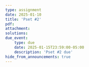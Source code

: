 ```yaml
---
type: assignment
date: 2025-01-10
title: 'Pset #2'
pdf:
attachment:
solutions:
due_event:
    type: due
    date: 2025-01-15T23:59:00-05:00
    description: 'Pset #2 due'
hide_from_announcements: true
---
```

